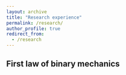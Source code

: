 ```yaml
---
layout: archive
title: "Research experience"
permalink: /research/
author_profile: true
redirect_from:
  - /research
---
```


## First law of binary mechanics
